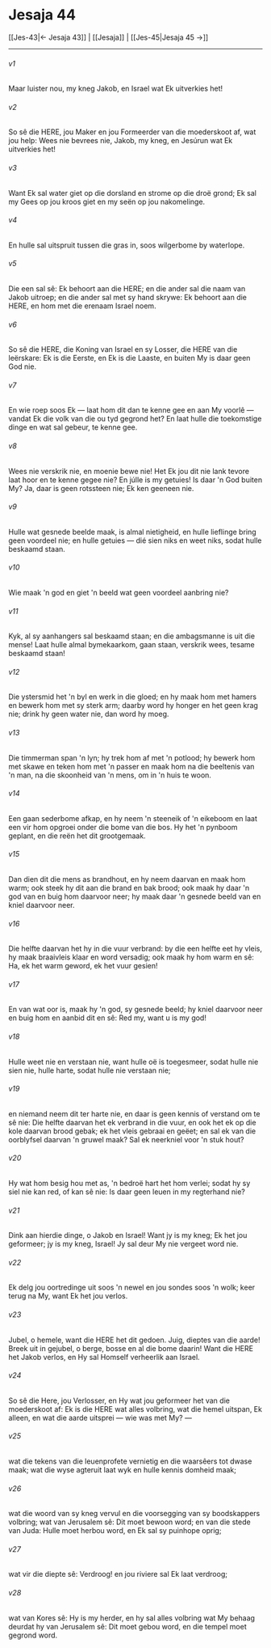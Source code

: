 # Jesaja 44

[[Jes-43|← Jesaja 43]] | [[Jesaja]] | [[Jes-45|Jesaja 45 →]]
***

###### v1
Maar luister nou, my kneg Jakob, en Israel wat Ek uitverkies het! 
###### v2
So sê die HERE, jou Maker en jou Formeerder van die moederskoot af, wat jou help: Wees nie bevrees nie, Jakob, my kneg, en Jesúrun wat Ek uitverkies het! 
###### v3
Want Ek sal water giet op die dorsland en strome op die droë grond; Ek sal my Gees op jou kroos giet en my seën op jou nakomelinge. 
###### v4
En hulle sal uitspruit tussen die gras in, soos wilgerbome by waterlope. 
###### v5
Die een sal sê: Ek behoort aan die HERE; en die ander sal die naam van Jakob uitroep; en die ander sal met sy hand skrywe: Ek behoort aan die HERE, en hom met die erenaam Israel noem. 
###### v6
So sê die HERE, die Koning van Israel en sy Losser, die HERE van die leërskare: Ek is die Eerste, en Ek is die Laaste, en buiten My is daar geen God nie. 
###### v7
En wie roep soos Ek — laat hom dit dan te kenne gee en aan My voorlê — vandat Ek die volk van die ou tyd gegrond het? En laat hulle die toekomstige dinge en wat sal gebeur, te kenne gee. 
###### v8
Wees nie verskrik nie, en moenie bewe nie! Het Ek jou dit nie lank tevore laat hoor en te kenne gegee nie? En júlle is my getuies! Is daar 'n God buiten My? Ja, daar is geen rotssteen nie; Ek ken geeneen nie. 
###### v9
Hulle wat gesnede beelde maak, is almal nietigheid, en hulle lieflinge bring geen voordeel nie; en hulle getuies — dié sien niks en weet niks, sodat hulle beskaamd staan. 
###### v10
Wie maak 'n god en giet 'n beeld wat geen voordeel aanbring nie? 
###### v11
Kyk, al sy aanhangers sal beskaamd staan; en die ambagsmanne is uit die mense! Laat hulle almal bymekaarkom, gaan staan, verskrik wees, tesame beskaamd staan! 
###### v12
Die ystersmid het 'n byl en werk in die gloed; en hy maak hom met hamers en bewerk hom met sy sterk arm; daarby word hy honger en het geen krag nie; drink hy geen water nie, dan word hy moeg. 
###### v13
Die timmerman span 'n lyn; hy trek hom af met 'n potlood; hy bewerk hom met skawe en teken hom met 'n passer en maak hom na die beeltenis van 'n man, na die skoonheid van 'n mens, om in 'n huis te woon. 
###### v14
Een gaan sederbome afkap, en hy neem 'n steeneik of 'n eikeboom en laat een vir hom opgroei onder die bome van die bos. Hy het 'n pynboom geplant, en die reën het dit grootgemaak. 
###### v15
Dan dien dit die mens as brandhout, en hy neem daarvan en maak hom warm; ook steek hy dit aan die brand en bak brood; ook maak hy daar 'n god van en buig hom daarvoor neer; hy maak daar 'n gesnede beeld van en kniel daarvoor neer. 
###### v16
Die helfte daarvan het hy in die vuur verbrand: by die een helfte eet hy vleis, hy maak braaivleis klaar en word versadig; ook maak hy hom warm en sê: Ha, ek het warm geword, ek het vuur gesien! 
###### v17
En van wat oor is, maak hy 'n god, sy gesnede beeld; hy kniel daarvoor neer en buig hom en aanbid dit en sê: Red my, want u is my god! 
###### v18
Hulle weet nie en verstaan nie, want hulle oë is toegesmeer, sodat hulle nie sien nie, hulle harte, sodat hulle nie verstaan nie; 
###### v19
en niemand neem dit ter harte nie, en daar is geen kennis of verstand om te sê nie: Die helfte daarvan het ek verbrand in die vuur, en ook het ek op die kole daarvan brood gebak; ek het vleis gebraai en geëet; en sal ek van die oorblyfsel daarvan 'n gruwel maak? Sal ek neerkniel voor 'n stuk hout? 
###### v20
Hy wat hom besig hou met as, 'n bedroë hart het hom verlei; sodat hy sy siel nie kan red, of kan sê nie: Is daar geen leuen in my regterhand nie? 
###### v21
Dink aan hierdie dinge, o Jakob en Israel! Want jy is my kneg; Ek het jou geformeer; jy is my kneg, Israel! Jy sal deur My nie vergeet word nie. 
###### v22
Ek delg jou oortredinge uit soos 'n newel en jou sondes soos 'n wolk; keer terug na My, want Ek het jou verlos. 
###### v23
Jubel, o hemele, want die HERE het dit gedoen. Juig, dieptes van die aarde! Breek uit in gejubel, o berge, bosse en al die bome daarin! Want die HERE het Jakob verlos, en Hy sal Homself verheerlik aan Israel. 
###### v24
So sê die Here, jou Verlosser, en Hy wat jou geformeer het van die moederskoot af: Ek is die HERE wat alles volbring, wat die hemel uitspan, Ek alleen, en wat die aarde uitsprei — wie was met My? — 
###### v25
wat die tekens van die leuenprofete vernietig en die waarsêers tot dwase maak; wat die wyse agteruit laat wyk en hulle kennis domheid maak; 
###### v26
wat die woord van sy kneg vervul en die voorsegging van sy boodskappers volbring; wat van Jerusalem sê: Dit moet bewoon word; en van die stede van Juda: Hulle moet herbou word, en Ek sal sy puinhope oprig; 
###### v27
wat vir die diepte sê: Verdroog! en jou riviere sal Ek laat verdroog; 
###### v28
wat van Kores sê: Hy is my herder, en hy sal alles volbring wat My behaag deurdat hy van Jerusalem sê: Dit moet gebou word, en die tempel moet gegrond word. 
